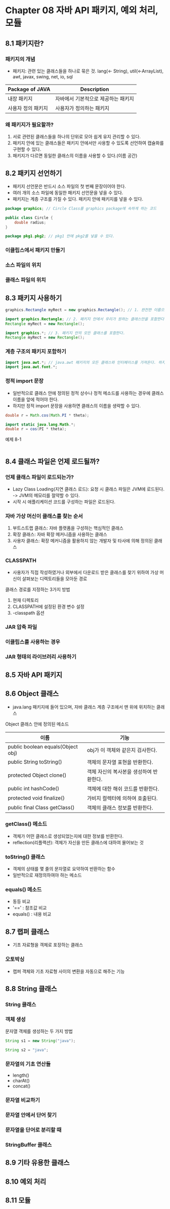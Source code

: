 # Chapter 08 자바 API 패키지, 예외 처리, 모듈

## 8.1 패키지란?

### 패키지의 개념

- 패키지: 관련 있는 클래스들을 하나로 묶은 것. lang(<- String), util(<-ArrayList), awt, javax, swing, net, io, sql

|Package of JAVA|Description|
|---|---|
|내장 패키지|자바에서 기본적으로 제공하는 패키지|
|사용자 정의 패키지|사용자가 정의하는 패키지|

### 왜 패키지가 필요할까?

1. 서로 관련된 클래스들을 하나의 단위로 모아 쉽게 유지 관리할 수 있다.
2. 패키지 안에 있는 클래스들은 패키지 안에서만 사용할 수 있도록 선언하여 캡슐화를 구현할 수 있다.
3. 패키지가 다르면 동일한 클래스의 이름을 사용할 수 있다.(이름 공간)

## 8.2 패키지 선언하기

- 패키지 선언문은 반드시 소스 파일의 첫 번째 문장이어야 한다.
- 여러 개의 소스 파일에 동일한 패키지 선언문을 넣을 수 있다.
- 패키지는 계층 구조를 가질 수 있다. 패키지 안에 패키지를 넣을 수 있다.

```java
package graphics; // Circle Class를 graphics package에 속하게 하는 코드

public class Circle {
    double radius;
}
```

```java
package pkg1.pkg2; // pkg1 안에 pkg2를 넣을 수 있다.
```

### 이클립스에서 패키지 만들기

### 소스 파일의 위치

### 클래스 파일의 위치

## 8.3 패키지 사용하기

```java
graphics.Rectangle myRect = new graphics.Rectangle(); // 1. 완전한 이름으로 참조 - 패키지 이름을 클래스 앞에 적는다.

import graphics.Rectangle; // 2. 패키지 안에서 우리가 원하는 클래스만을 포함한다.
Rectangle myRect = new Rectangle();

import graphics.*; // 3. 패키지 안의 모든 클래스를 포함한다.
Rectangle myRect = new Rectangle();
```

### 계층 구조의 패키지 포함하기

```java
import java.awt.*; // java.awt 패키지의 모든 클래스와 인터페이스를 가져온다. 하지만 하위 패키지의 클래스는 가져오지 않는다.
import java.awt.font.*;
```

### 정적 import 문장

- 일반적으로 클래스 안에 정의된 정적 상수나 정적 메소드를 사용하는 경우에 클래스 이름을 앞에 적어야 한다.
- 하지만 정적 import 문장을 사용하면 클래스의 이름을 생략할 수 있다.

```java
double r = Math.cos(Math.PI * theta);

import static java.lang.Math.*;
double r = cos(PI * theta);
```

예제 8-1

```java

```

## 8.4 클래스 파일은 언제 로드될까?

### 언제 클래스 파일이 로드되는가?

- Lazy Class Loading(지연 클래스 로드): 요청 시 클래스 파일은 JVM에 로드된다. -> JVM의 메모리를 절약할 수 있다.
- 시작 시 애플리케이션 코드를 구성하는 파일은 로드된다.

### 자바 가상 머신이 클래스를 찾는 순서

1. 부트스트랩 클래스: 자바 플랫폼을 구성하는 핵심적인 클래스
2. 확장 클래스: 자바 확장 메커니즘을 사용하는 클래스
3. 사용자 클래스: 확장 메커니즘을 활용하지 않는 개발자 및 타사에 의해 정의된 클래스

### CLASSPATH

- 사용자가 직접 작성하였거나 외부에서 다운로드 받은 클래스를 찾기 위하여 가상 머신이 살펴보는 디렉토리들을 모아둔 경로

클래스 경로를 지정하는 3가지 방법

1. 현재 디렉토리
2. CLASSPATH에 설정된 환경 변수 설정
3. -classpath 옵션

### JAR 압축 파일

### 이클립스를 사용하는 경우

### JAR 형태의 라이브러리 사용하기

## 8.5 자바 API 패키지

## 8.6 Object 클래스

- java.lang 패키지에 들어 있으며, 자바 클래스 계층 구조에서 맨 위에 위치하는 클래스

Object 클래스 안에 정의된 메소드

|이름|기능|
|---|---|
|public boolean equals(Object obj)|obj가 이 객체와 같은지 검사한다.|
|public String toString()|객체의 문자열 표현을 반환한다.|
|protected Object clone()|객체 자신의 복사본을 생성하여 반환한다.|
|public int hashCode()|객체에 대한 해쉬 코드를 반환한다.|
|protected void finalize()|가비지 컬렉터에 의하여 호출된다.|
|public final Class getClass()|객체의 클래스 정보를 반환한다.|

### getClass() 메소드

- 객체가 어떤 클래스로 생성되었는지에 대한 정보를 반환한다.
- reflection(리플랙션): 객체가 자신을 만든 클래스에 대하여 물어보는 것

### toString() 클래스

- 객체의 상태를 몇 줄의 문자열로 요약하여 반환하는 함수
- 일반적으로 재정의하여야 하는 메소드

### equals() 메소드

- 동등 비교
- '==' : 참조값 비교
- equals() : 내용 비교

## 8.7 랩퍼 클래스

- 기초 자료형을 객체로 포장하는 클래스

### 오토박싱

- 랩퍼 객체와 기초 자료형 사이의 변환을 자동으로 해주는 기능

## 8.8 String 클래스

### String 클래스

### 객체 생성

문자열 객체를 생성하는 두 가지 방법

```java
String s1 = new String("java");

String s2 = "java";
```

### 문자열의 기초 연산들

- length()
- charAt()
- concat()

### 문자열 비교하기

### 문자열 안에서 단어 찾기

### 문자열을 단어로 분리할 때

### StringBuffer 클래스

## 8.9 기타 유용한 클래스

## 8.10 예외 처리

## 8.11 모듈
